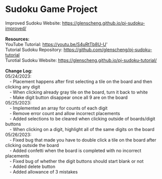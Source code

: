# Sudoku Game Project

Improved Sudoku Website: https://glenscheng.github.io/pj-sudoku-improved/
<br /><br />
**Resources:** 
<br />
YouTube Tutorial: https://youtu.be/S4uRtTb8U-U'
<br />
Tutorial Sudoku Repository: https://github.com/glenscheng/pj-sudoku-tutorial
<br />
Turotial Sudoku Website: https://glenscheng.github.io/pj-sudoku-tutorial/
<br /><br />
**Change Log:**
<br />
05/24/2023: 
<br />&emsp;- Placement happens after first selecting a tile on the board and then clicking any digit
<br />&emsp;- When clicking already gray tile on the board, turn it back to white
<br />&emsp;- Make digit button disappear once all 9 are on the board
<br />
05/25/2023:
<br />&emsp;- Implemented an array for counts of each digit
<br />&emsp;- Remove error count and allow incorrect placements
<br />&emsp;- Added selections to be cleared when clicking outside of boards/digit buttons
<br />&emsp;- When clicking on a digit, highlight all of the same digits on the board
<br />
05/26/2023:
<br />&emsp;- Fixed bug that made you have to double click a tile on the board after clicking outside the board
<br />&emsp;- Added confetti when the board is completed with no incorrect placements
<br />&emsp;- Fixed bug of whether the digit buttons should start blank or not
<br />&emsp;- Added delete button
<br />&emsp;- Added allowance of 3 mistakes